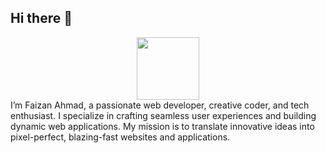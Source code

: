 ## Hi there 👋
<div id="header" align="center">
  <img src="https://media.giphy.com/media/M9gbBd9nbDrOTu1Mqx/giphy.gif" width="100"/>
</div>
I’m Faizan Ahmad, a passionate web developer, creative coder, and tech enthusiast. I specialize in crafting seamless user experiences and building dynamic web applications. My mission is to translate innovative ideas into pixel-perfect, blazing-fast websites and applications.

